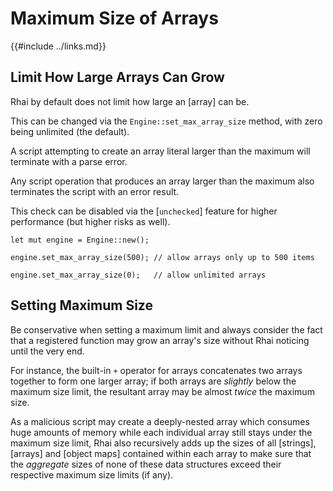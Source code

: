 Maximum Size of Arrays
=====================

{{#include ../links.md}}

Limit How Large Arrays Can Grow
------------------------------

Rhai by default does not limit how large an [array] can be.

This can be changed via the `Engine::set_max_array_size` method, with zero being unlimited (the default).

A script attempting to create an array literal larger than the maximum will terminate with a parse error.

Any script operation that produces an array larger than the maximum also terminates the script with an error result.

This check can be disabled via the [`unchecked`] feature for higher performance (but higher risks as well).

```rust,no_run
let mut engine = Engine::new();

engine.set_max_array_size(500); // allow arrays only up to 500 items

engine.set_max_array_size(0);   // allow unlimited arrays
```


Setting Maximum Size
-------------------

Be conservative when setting a maximum limit and always consider the fact that a registered function may grow
an array's size without Rhai noticing until the very end.

For instance, the built-in `+` operator for arrays concatenates two arrays together to form one larger array;
if both arrays are _slightly_ below the maximum size limit, the resultant array may be almost _twice_ the maximum size.

As a malicious script may create a deeply-nested array which consumes huge amounts of memory while each individual
array still stays under the maximum size limit, Rhai also recursively adds up the sizes of all [strings], [arrays]
and [object maps] contained within each array to make sure that the _aggregate_ sizes of none of these data structures
exceed their respective maximum size limits (if any).
